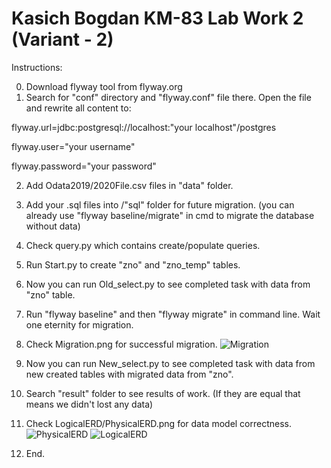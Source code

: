# Kasich Bogdan KM-83 Lab Work 2 (Variant - 2)
Instructions:

0. Download flyway tool from flyway.org
1. Search for "conf" directory and "flyway.conf" file there. Open the file and rewrite all content to:

flyway.url=jdbc:postgresql://localhost:"your localhost"/postgres

flyway.user="your username"

flyway.password="your password"

2. Add Odata2019/2020File.csv files in "data" folder.
3. Add your .sql files into /"sql" folder for future migration. (you can already use "flyway baseline/migrate" in cmd to migrate the database without data)
4. Check query.py which contains create/populate queries.
5. Run Start.py to create "zno" and "zno_temp" tables.
6. Now you can run Old_select.py to see completed task with data from "zno" table.
7. Run "flyway baseline"  and then "flyway migrate" in command line. Wait one eternity for migration.

8. Check Migration.png for successful migration.
![Migration](https://user-images.githubusercontent.com/44712899/113474406-80091f80-9478-11eb-92b4-cfa9c7f68909.png)

9. Now you can run New_select.py to see completed task with data from new created tables with migrated data from "zno".
10. Search "result" folder to see results of work. (If they are equal that means we didn't lost any data)

11. Check LogicalERD/PhysicalERD.png for data model correctness.
![PhysicalERD](https://user-images.githubusercontent.com/44712899/113462919-e9167600-942b-11eb-8025-e75afd4c76cf.png)
![LogicalERD](https://user-images.githubusercontent.com/44712899/113462924-eca9fd00-942b-11eb-9e41-22afb5cbddf3.png)


12. End.


